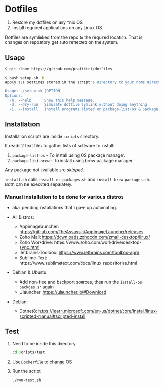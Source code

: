 # Dotfiles

1. Restore my dotfiles on any *nix OS.
2. Install required applications on any Linux OS.

Dotfiles are symlinked from the repo to the required location.
That is, changes on repository get auto reflected on the system.

## Usage

```bash
$ git clone https://github.com/pratiktri/dotfiles

$ bash setup.sh -h
Apply all settings stored in the script's directory to your home directory.

Usage: ./setup.sh [OPTION]
Options:
  -h, --help      Show this help message.
  -d, --dry-run   Simulate dotfile symlink without doing anything.
  -i, --install   Install programs listed on package-list-os & package-list-brew files.
```

## Installation

Installation scripts are inside `scripts` directory.

It reads 2 text files to gather lists of software to install:

1. `package-list-os` - To install using OS package manager.
2. `package-list-brew` - To install using brew package manager.

Any package not available are *skipped*.

`install.sh` calls `install-os-packages.sh` and `install-brew-packages.sh`. Both can be executed separately.

### Manual installation to be done for various distros

- aka, pending installations that I gave up automating.

- All Distros:
    - Appimagelauncher: <https://github.com/TheAssassin/AppImageLauncher/releases>
    - Zoho Mail: <https://downloads.zohocdn.com/zmail-desktop/linux/>
    - Zoho Workdrive: <https://www.zoho.com/workdrive/desktop-sync.html>
    - Jetbrains-Toolbox: <https://www.jetbrains.com/toolbox-app/>
    - Sublime-Text: <https://www.sublimetext.com/docs/linux_repositories.html>
- Debian & Ubuntu:
    - Add non-free and backport sources, then run the `install-os-packges.sh` again
    - Ulauncher: <https://ulauncher.io/#Download>
- Debian:
    - Dotnet8: <https://learn.microsoft.com/en-us/dotnet/core/install/linux-scripted-manual#scripted-install>

## Test

1. Need to be inside this directory

    ```bash
    cd scripts/test
    ```

2. Use `Dockerfile` to change OS

3. Run the script

    ```bash
    ./run-test.sh
    ```
